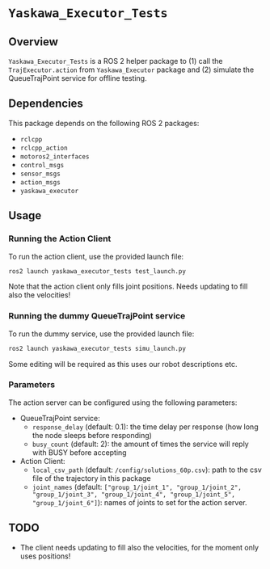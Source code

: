 
# `Yaskawa_Executor_Tests`
## Overview
`Yaskawa_Executor_Tests` is a ROS 2 helper package to (1) call the `TrajExecutor.action` from `Yaskawa_Executor` package and (2) simulate the QueueTrajPoint service for offline testing.


## Dependencies
This package depends on the following ROS 2 packages:
- `rclcpp`
- `rclcpp_action`
- `motoros2_interfaces`
- `control_msgs`
- `sensor_msgs`
- `action_msgs`
- `yaskawa_executor`

## Usage
### Running the Action Client
To run the action client, use the provided launch file:
```bash
ros2 launch yaskawa_executor_tests test_launch.py
```
Note that the action client only fills joint positions. Needs updating to fill also the velocities!

### Running the dummy QueueTrajPoint service
To run the dummy service, use the provided launch file:
```bash
ros2 launch yaskawa_executor_tests simu_launch.py
```
Some editing will be required as this uses our robot descriptions etc.

### Parameters
The action server can be configured using the following parameters:
- QueueTrajPoint service:
	- `response_delay` (default: 0.1): the time delay per response (how long the node sleeps before responding)
	- `busy_count` (default: 2): the amount of times the service will reply with BUSY before accepting
- Action Client:
	- `local_csv_path` (default: `/config/solutions_60p.csv`): path to the csv file of the trajectory in this package
	- `joint_names` (default: `["group_1/joint_1", "group_1/joint_2", "group_1/joint_3", "group_1/joint_4", "group_1/joint_5", "group_1/joint_6"]`): names of joints to set for the action server.


## TODO
- The client needs updating to fill also the velocities, for the moment only uses positions!
